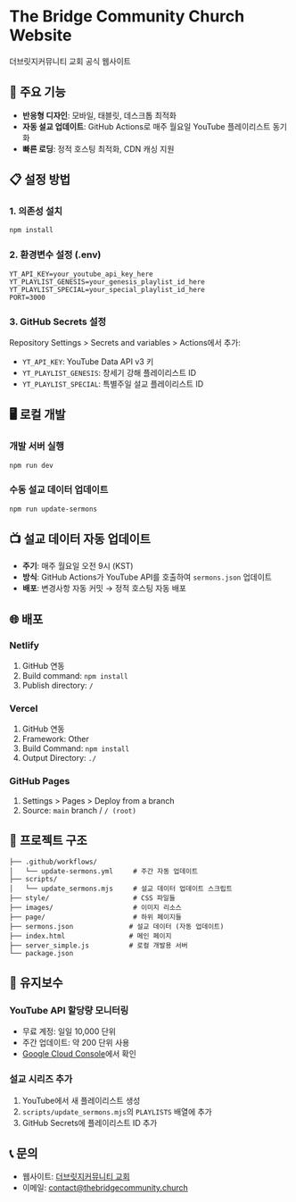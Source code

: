 # The Bridge Community Church Website

더브릿지커뮤니티 교회 공식 웹사이트

## 🚀 주요 기능

- **반응형 디자인**: 모바일, 태블릿, 데스크톱 최적화
- **자동 설교 업데이트**: GitHub Actions로 매주 월요일 YouTube 플레이리스트 동기화
- **빠른 로딩**: 정적 호스팅 최적화, CDN 캐싱 지원

## 📋 설정 방법

### 1. 의존성 설치
```bash
npm install
```

### 2. 환경변수 설정 (.env)
```env
YT_API_KEY=your_youtube_api_key_here
YT_PLAYLIST_GENESIS=your_genesis_playlist_id_here
YT_PLAYLIST_SPECIAL=your_special_playlist_id_here
PORT=3000
```

### 3. GitHub Secrets 설정
Repository Settings > Secrets and variables > Actions에서 추가:
- `YT_API_KEY`: YouTube Data API v3 키
- `YT_PLAYLIST_GENESIS`: 창세기 강해 플레이리스트 ID
- `YT_PLAYLIST_SPECIAL`: 특별주일 설교 플레이리스트 ID

## 🖥️ 로컬 개발

### 개발 서버 실행
```bash
npm run dev
```

### 수동 설교 데이터 업데이트
```bash
npm run update-sermons
```

## 📺 설교 데이터 자동 업데이트

- **주기**: 매주 월요일 오전 9시 (KST)
- **방식**: GitHub Actions가 YouTube API를 호출하여 `sermons.json` 업데이트
- **배포**: 변경사항 자동 커밋 → 정적 호스팅 자동 배포

## 🌐 배포

### Netlify
1. GitHub 연동
2. Build command: `npm install`
3. Publish directory: `/`

### Vercel
1. GitHub 연동
2. Framework: Other
3. Build Command: `npm install`
4. Output Directory: `./`

### GitHub Pages
1. Settings > Pages > Deploy from a branch
2. Source: `main` branch / `/ (root)`

## 📁 프로젝트 구조

```
├── .github/workflows/
│   └── update-sermons.yml     # 주간 자동 업데이트
├── scripts/
│   └── update_sermons.mjs     # 설교 데이터 업데이트 스크립트
├── style/                     # CSS 파일들
├── images/                    # 이미지 리소스
├── page/                      # 하위 페이지들
├── sermons.json              # 설교 데이터 (자동 업데이트)
├── index.html                # 메인 페이지
├── server_simple.js          # 로컬 개발용 서버
└── package.json
```

## 🔧 유지보수

### YouTube API 할당량 모니터링
- 무료 계정: 일일 10,000 단위
- 주간 업데이트: 약 200 단위 사용
- [Google Cloud Console](https://console.cloud.google.com/)에서 확인

### 설교 시리즈 추가
1. YouTube에서 새 플레이리스트 생성
2. `scripts/update_sermons.mjs`의 `PLAYLISTS` 배열에 추가
3. GitHub Secrets에 플레이리스트 ID 추가

## 📞 문의

- 웹사이트: [더브릿지커뮤니티 교회](https://your-domain.com)
- 이메일: contact@thebridgecommunity.church